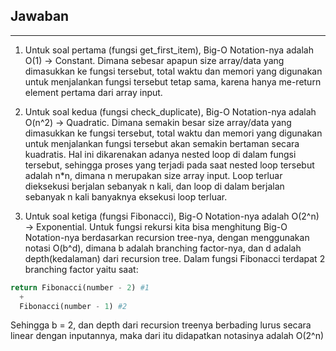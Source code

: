 ## Jawaban
________

1. Untuk soal pertama (fungsi get_first_item), Big-O Notation-nya adalah O(1) -> Constant. Dimana sebesar apapun size array/data yang dimasukkan ke fungsi tersebut, total waktu dan memori yang digunakan untuk menjalankan fungsi tersebut tetap sama, karena hanya me-return element pertama dari array input.

2. Untuk soal kedua (fungsi check_duplicate), Big-O Notation-nya adalah O(n^2) -> Quadratic. Dimana semakin besar size array/data yang dimasukkan ke fungsi tersebut, total waktu dan memori yang digunakan untuk menjalankan fungsi tersebut akan semakin bertaman secara kuadratis. Hal ini dikarenakan adanya nested loop di dalam fungsi tersebut, sehingga proses yang terjadi pada saat nested loop tersebut adalah n*n, dimana n merupakan size array input. Loop terluar dieksekusi berjalan sebanyak n kali, dan loop di dalam berjalan sebanyak n kali banyaknya eksekusi loop terluar.

3. Untuk soal ketiga (fungsi Fibonacci), Big-O Notation-nya adalah O(2^n) -> Exponential. Untuk fungsi rekursi kita bisa menghitung Big-O Notation-nya berdasarkan recursion tree-nya, dengan menggunakan notasi O(b^d), dimana b adalah branching factor-nya, dan d adalah depth(kedalaman) dari recursion tree. Dalam fungsi Fibonacci terdapat 2 branching factor yaitu saat:
```python
return Fibonacci(number - 2) #1
  + 
  Fibonacci(number - 1) #2
```
   Sehingga b = 2, dan depth dari recursion treenya berbading lurus secara linear dengan inputannya, maka dari itu didapatkan notasinya adalah O(2^n)